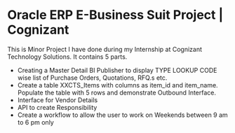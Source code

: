 # Oracle ERP E-Business Suit Project | Cognizant
This is Minor Project I have done during my Internship at Cognizant Technology Solutions.
It contains 5 parts.
- Creating a Master Detail BI Publisher to display TYPE LOOKUP CODE wise list of Purchase Orders, Quotations, RFQ.s etc.
- Create a table XXCTS_Items with columns as item_id and item_name. Populate the table with 5 rows and demonstrate Outbound Interface.
- Interface for Vendor Details
- API to create Responsibility
- Create a workflow to allow the user to work on Weekends between 9 am to 6 pm only

